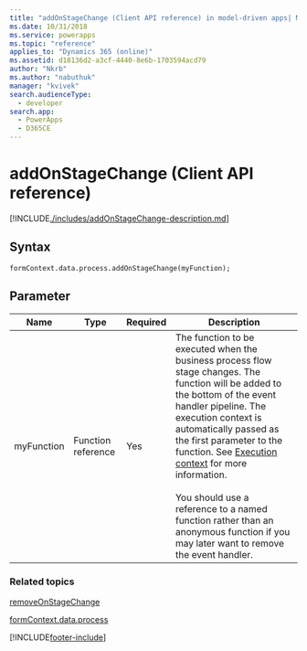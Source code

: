 ```yaml
---
title: "addOnStageChange (Client API reference) in model-driven apps| MicrosoftDocs"
ms.date: 10/31/2018
ms.service: powerapps
ms.topic: "reference"
applies_to: "Dynamics 365 (online)"
ms.assetid: d18136d2-a3cf-4440-8e6b-1703594acd79
author: "Nkrb"
ms.author: "nabuthuk"
manager: "kvivek"
search.audienceType: 
  - developer
search.app: 
  - PowerApps
  - D365CE
---
```

# addOnStageChange (Client API reference)



[!INCLUDE[./includes/addOnStageChange-description.md](./includes/addOnStageChange-description.md)]

## Syntax

`formContext.data.process.addOnStageChange(myFunction);`

## Parameter

|Name|Type|Required|Description|
|--|--|--|--|
|myFunction|Function reference|Yes|The function to be executed when the business process flow stage changes. The function will be added to the bottom of the event handler pipeline. The execution context is automatically passed as the first parameter to the function. See [Execution context](../../../clientapi-execution-context.md) for more information.<br/><br/>You should use a reference to a named function rather than an anonymous function if you may later want to remove the event handler.|

### Related topics
 
[removeOnStageChange](removeOnStageChange.md)

[formContext.data.process](../../formContext-data-process.md)
 




[!INCLUDE[footer-include](../../../../../../includes/footer-banner.md)]